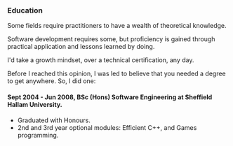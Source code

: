 ### Education

Some fields require practitioners to have a wealth of theoretical knowledge.

Software development requires some, but proficiency is gained through practical application and lessons learned by doing.

I'd take a growth mindset, over a technical certification, any day.

Before I reached this opinion, I was led to believe that you needed a degree to get anywhere. So, I did one:

#### Sept 2004 - Jun 2008, BSc (Hons) Software Engineering at Sheffield Hallam University.

- Graduated with Honours.
- 2nd and 3rd year optional modules: Efficient C++, and Games programming.